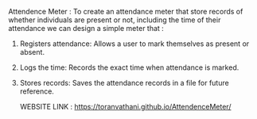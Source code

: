 Attendence Meter : 
To create an attendance meter that store records of whether individuals are present or not, including the time of their attendance we can design a simple meter that :

1. Registers attendance: Allows a user to mark themselves as present or absent.
2. Logs the time: Records the exact time when attendance is marked.
3. Stores records: Saves the attendance records in a file for future reference.

   WEBSITE LINK : https://toranvathani.github.io/AttendenceMeter/
